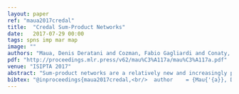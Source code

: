 ```yaml
---
layout: paper
ref: "maua2017credal"
title:  "Credal Sum-Product Networks"
date:   2017-07-29 00:00
tags: spns imp mar map
image: ""
authors: "Maua, Denis Deratani and Cozman, Fabio Gagliardi and Conaty, Diarmaid and de Campos, Cassio P."
pdf: "http://proceedings.mlr.press/v62/mau%C3%A117a/mau%C3%A117a.pdf"
venue: "ISIPTA 2017"
abstract: "Sum-product networks are a relatively new and increasingly popular class of (precise) probabilistic graphical models that allow for marginal inference with polynomial effort. As with other probabilistic models, sum-product networks are often learned from data and used to perform classification. Hence, their results are prone to be unreliable and overconfident. In this work, we develop credal sum-product networks, an imprecise extension of sum-product networks. We present algorithms and complexity results for common inference tasks. We apply our algorithms on realistic classification task using images of digits and show that credal sum-product networks obtained by a perturbation of the parameters of learned sum-product networks are able to distinguish between reliable and unreliable classifications with high accuracy."
bibtex: "@inproceedings{maua2017credal,<br/>  author    = {Mau{'{a}}, Denis Deratani and Cozman, F{'{a}}bio Gagliardi and Conaty, Diarmaid and Campos, Cassio P. de},<br/>  title     = {Credal Sum-Product Networks},<br/>  booktitle = {{ISIPTA}},<br/>  series    = {Proceedings of Machine Learning Research},<br/>  volume    = {62},<br/>  pages     = {205--216},<br/>  publisher = {{PMLR}},<br/>  year      = {2017}<br/>}"
---
```

